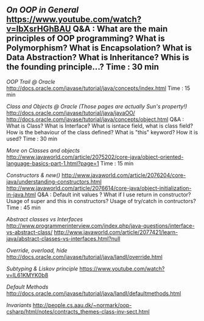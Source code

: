 *On OOP in General*
https://www.youtube.com/watch?v=lbXsrHGhBAU
Q&A : What are the main principles of OOP programming?
What is Polymorphism?
What is Encapsolation?
What is Data Abstraction?
What is Inheritance?
Whis is the founding principle...?
Time : 30 min
----------
*OOP Trail @ Oracle*
http://docs.oracle.com/javase/tutorial/java/concepts/index.html
Time : 15 min


*Class and Objects @ Oracle (Those pages are actually Sun's property!)*
http://docs.oracle.com/javase/tutorial/java/javaOO/
http://docs.oracle.com/javase/tutorial/java/concepts/object.html
Q&A : What is Class?
What is Interface?
What is isntace field, what is class field?
How is the behaviour of the class defined?
What is "this" keyword? How it is used?
Time : 30 min

*More on Classes and objects*
http://www.javaworld.com/article/2075202/core-java/object-oriented-language-basics-part-1.html?page=1
Time : 15 min

*Constructors & new()*
http://www.javaworld.com/article/2076204/core-java/understanding-constructors.html
http://www.javaworld.com/article/2076614/core-java/object-initialization-in-java.html
Q&A : Default init values ?
What if I use return in constructor?
Usage of super and this in constructors?
Usage of try/catch in contructors?
Time : 45 min

*Abstract classes vs Interfaces*
http://www.programmerinterview.com/index.php/java-questions/interface-vs-abstract-class/
http://www.javaworld.com/article/2077421/learn-java/abstract-classes-vs-interfaces.html?null

*Override, overload, hide*
http://docs.oracle.com/javase/tutorial/java/IandI/override.html

*Subtyping & Liskov principle*
https://www.youtube.com/watch?v=IL61KMYK0b8

*Default Methods*
http://docs.oracle.com/javase/tutorial/java/IandI/defaultmethods.html

*Invariants*
http://people.cs.aau.dk/~normark/oop-csharp/html/notes/contracts_themes-class-inv-sect.html
